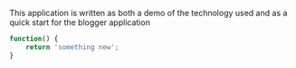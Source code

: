 This application is written as both a demo of the technology used and as a quick start for the blogger application

```javascript
function() {
    return 'something new';
}
```
